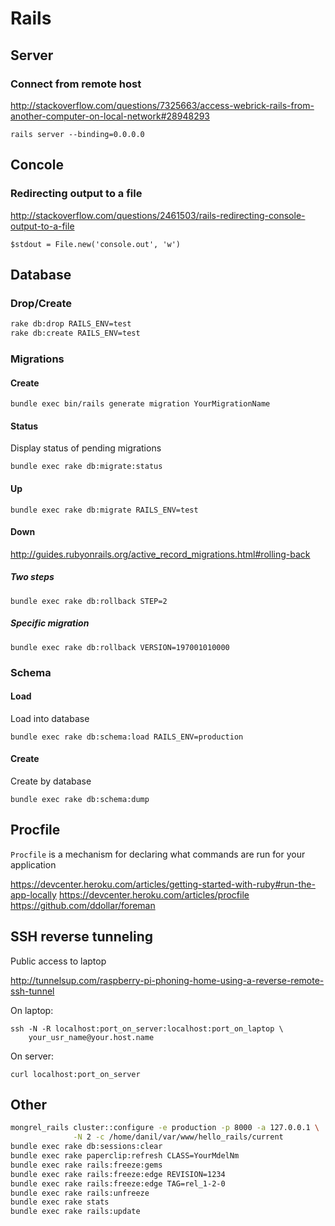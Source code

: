 # Rails

## Server

### Connect from remote host

<http://stackoverflow.com/questions/7325663/access-webrick-rails-from-another-computer-on-local-network#28948293>

    rails server --binding=0.0.0.0

## Concole

### Redirecting output to a file

<http://stackoverflow.com/questions/2461503/rails-redirecting-console-output-to-a-file>

    $stdout = File.new('console.out', 'w')

## Database

### Drop/Create

```sh
rake db:drop RAILS_ENV=test
rake db:create RAILS_ENV=test

```

### Migrations

#### Create

    bundle exec bin/rails generate migration YourMigrationName

#### Status

Display status of pending migrations

    bundle exec rake db:migrate:status

#### Up

    bundle exec rake db:migrate RAILS_ENV=test

#### Down

<http://guides.rubyonrails.org/active_record_migrations.html#rolling-back>

##### Two steps

    bundle exec rake db:rollback STEP=2

##### Specific migration

    bundle exec rake db:rollback VERSION=197001010000

### Schema

#### Load

Load into database

    bundle exec rake db:schema:load RAILS_ENV=production

#### Create

Create by database

    bundle exec rake db:schema:dump

## Procfile

`Procfile` is a mechanism for declaring what commands
are run for your application

<https://devcenter.heroku.com/articles/getting-started-with-ruby#run-the-app-locally>
<https://devcenter.heroku.com/articles/procfile>
<https://github.com/ddollar/foreman>

## SSH reverse tunneling

Public access to laptop

<http://tunnelsup.com/raspberry-pi-phoning-home-using-a-reverse-remote-ssh-tunnel>

On laptop:

    ssh -N -R localhost:port_on_server:localhost:port_on_laptop \
        your_usr_name@your.host.name

On server:

    curl localhost:port_on_server

## Other

```sh
mongrel_rails cluster::configure -e production -p 8000 -a 127.0.0.1 \
              -N 2 -c /home/danil/var/www/hello_rails/current
bundle exec rake db:sessions:clear
bundle exec rake paperclip:refresh CLASS=YourMdelNm
bundle exec rake rails:freeze:gems
bundle exec rake rails:freeze:edge REVISION=1234
bundle exec rake rails:freeze:edge TAG=rel_1-2-0
bundle exec rake rails:unfreeze
bundle exec rake stats
bundle exec rake rails:update
```

